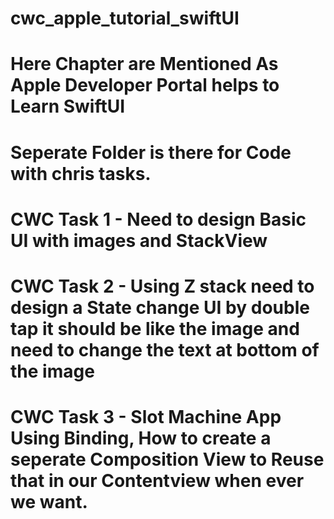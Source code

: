 # cwc_apple_tutorial_swiftUI
# Here Chapter are Mentioned As Apple Developer Portal helps to Learn SwiftUI
# Seperate Folder is there for Code with chris tasks.
# CWC Task 1 - Need to design Basic UI with images and StackView
# CWC Task 2 - Using Z stack need to design a State change UI by double tap it should be like the image and need to change the text at bottom of the image
# CWC Task 3 - Slot Machine App Using Binding, How to create a seperate Composition View to Reuse that in our Contentview when ever we want.

